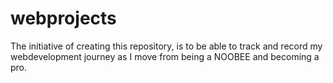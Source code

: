 # webprojects
The initiative of creating this repository, is to be able to track and record my webdevelopment journey as I move from being a NOOBEE and becoming a pro.
